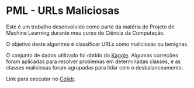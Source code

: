 # PML - URLs Maliciosas

Este é um trabalho desenvolvido como parte da matéria de Projeto de Machine Learning durante meu curso de Ciência da Computação.

O objetivo deste algoritmo é classificar URLs como maliciosas ou benignas.

O conjunto de dados utilizado foi obtido do [Kaggle](https://www.kaggle.com/datasets/sid321axn/malicious-urls-dataset). Algumas correções foram aplicadas para resolver problemas em determinadas classes, e as classes maliciosas foram agrupadas para lidar com o desbalanceamento.

Link para executar no [Colab](https://colab.research.google.com/drive/1B_ReXLti9QHF9U1x0pdQEGu6BRpDc4iZ?usp=sharing).
